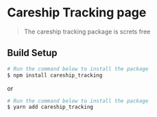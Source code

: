 # Careship Tracking page

> The careship tracking package is screts free

## Build Setup

``` bash
# Run the command below to install the package
$ npm install careship_tracking

```

or 

``` bash
# Run the command below to install the package
$ yarn add careship_tracking

```